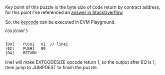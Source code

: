 Key point of this puzzle is the byte size of code return by contract address, for this point I've referenced an [answer in StackOverflow](https://ethereum.stackexchange.com/q/121749)

So, the [keycode](https://www.evm.codes/playground?fork=grayGlacier&unit=Wei&codeType=Bytecode&code='60016000F3'_) can be executed in EVM Playground.

```assembly
60016000F3


[00]	PUSH1	01  // line1
[02]	PUSH1	00
[04]	RETURN
```

line1 will make EXTCODESIZE opcode return 1, so the output after EQ is 1, then jump to JUMPDEST to finish the puzzle.